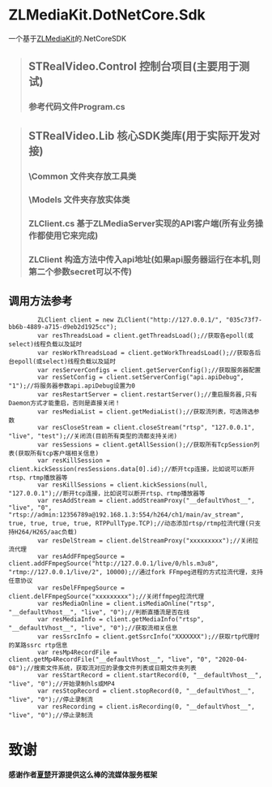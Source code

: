 # ZLMediaKit.DotNetCore.Sdk
一个基于[ZLMediaKit](https://github.com/xiongziliang/ZLMediaKit)的.NetCoreSDK

>## STRealVideo.Control  控制台项目(主要用于测试)
>### 参考代码文件Program.cs

>## STRealVideo.Lib  核心SDK类库(用于实际开发对接)
>### \Common 文件夹存放工具类
>### \Models 文件夹存放实体类
>### ZLClient.cs 基于ZLMediaServer实现的API客户端(所有业务操作都使用它来完成)
>### ZLClient 构造方法中传入api地址(如果api服务器运行在本机,则第二个参数secret可以不传)

## 调用方法参考
     
            ZLClient client = new ZLClient("http://127.0.0.1/", "035c73f7-bb6b-4889-a715-d9eb2d1925cc");
            var resThreadsLoad = client.getThreadsLoad();//获取各epoll(或select)线程负载以及延时
            var resWorkThreadsLoad = client.getWorkThreadsLoad();//获取各后台epoll(或select)线程负载以及延时
            var resServerConfigs = client.getServerConfig();//获取服务器配置
            var resSetConfig = client.setServerConfig("api.apiDebug", "1");//将服务器参数api.apiDebug设置为0
            var resRestartServer = client.restartServer();//重启服务器,只有Daemon方式才能重启，否则是直接关闭！
            var resMediaList = client.getMediaList();//获取流列表，可选筛选参数
            var resCloseStream = client.closeStream("rtsp", "127.0.0.1", "live", "test");//关闭流(目前所有类型的流都支持关闭)
            var resSessions = client.getAllSession();//获取所有TcpSession列表(获取所有tcp客户端相关信息)
            var resKillSession = client.kickSession(resSessions.data[0].id);//断开tcp连接，比如说可以断开rtsp、rtmp播放器等
            var resKillSessions = client.kickSessions(null, "127.0.0.1");//断开tcp连接，比如说可以断开rtsp、rtmp播放器等
            var resAddStream = client.addStreamProxy("__defaultVhost__", "live", "0", "rtsp://admin:12356789a@192.168.1.3:554/h264/ch1/main/av_stream", true, true, true, true, RTPPullType.TCP);//动态添加rtsp/rtmp拉流代理(只支持H264/H265/aac负载)
            var resDelStream = client.delStreamProxy("xxxxxxxxx");//关闭拉流代理
            var resAddFFmpegSource = client.addFFmpegSource("http://127.0.0.1/live/0/hls.m3u8", "rtmp://127.0.0.1/live/2", 10000);//通过fork FFmpeg进程的方式拉流代理，支持任意协议
            var resDelFFmpegSource = client.delFFmpegSource("xxxxxxxxx");//关闭ffmpeg拉流代理
            var resMediaOnline = client.isMediaOnline("rtsp", "__defaultVhost__", "live", "0");//判断直播流是否在线
            var resMediaInfo = client.getMediaInfo("rtsp", "__defaultVhost__", "live", "0");//获取流相关信息
            var resSsrcInfo = client.getSsrcInfo("XXXXXXX");//获取rtp代理时的某路ssrc rtp信息
            var resMp4RecordFile = client.getMp4RecordFile("__defaultVhost__", "live", "0", "2020-04-08");//搜索文件系统，获取流对应的录像文件列表或日期文件夹列表
            var resStartRecord = client.startRecord(0, "__defaultVhost__", "live", "0");//开始录制hls或MP4
            var resStopRecord = client.stopRecord(0, "__defaultVhost__", "live", "0");//停止录制流
            var resRecording = client.isRecording(0, "__defaultVhost__", "live", "0");//停止录制流


# 致谢
#### 感谢作者[夏楚](https://github.com/xiongziliang)开源提供这么棒的流媒体服务框架